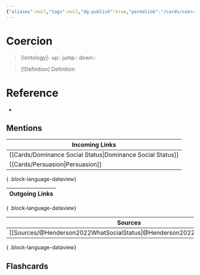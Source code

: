 ```yaml
---
{"aliases":null,"tags":null,"dg-publish":true,"permalink":"/cards/coercion/","dgPassFrontmatter":true}
---
```


# Coercion

> [!ontology]-
> up:: 
> jump:: 
> down:: 

> [!Definition] Definition

# Reference

- 

## Mentions

| Incoming Links                                                |
| ------------------------------------------------------------- |
| [[Cards/Dominance Social Status\|Dominance Social Status]] |
| [[Cards/Persuasion\|Persuasion]]                           |

{ .block-language-dataview}

| Outgoing Links |
| -------------- |

{ .block-language-dataview}

| Sources                                                                       |
| ----------------------------------------------------------------------------- |
| [[Sources/@Henderson2022WhatSocialStatus\|@Henderson2022WhatSocialStatus]] |

{ .block-language-dataview}

## Flashcards